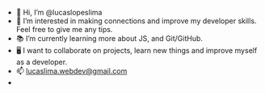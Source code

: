- 👋 Hi, I’m @lucaslopeslima
- 👀 I’m interested in making connections and improve my developer skills. Feel free to give me any tips.
- 📚 I’m currently learning more about JS, and Git/GitHub.
- 🖥️ I want to collaborate on projects, learn new things and improve myself as a developer.
- 📫 lucaslima.webdev@gmail.com
- 

<!---
lucaslopeslima/lucaslopeslima is a ✨ special ✨ repository because its `README.md` (this file) appears on your GitHub profile.
You can click the Preview link to take a look at your changes.
--->
